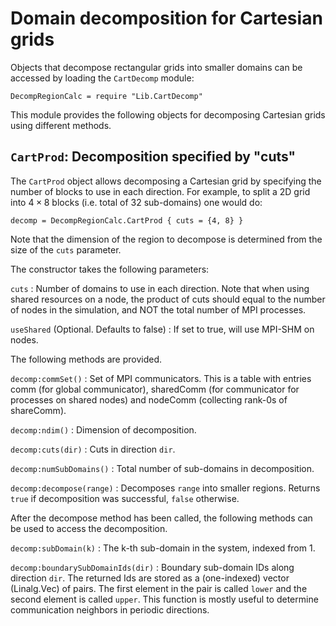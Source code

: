 # Domain decomposition for Cartesian grids

Objects that decompose rectangular grids into smaller domains can be
accessed by loading the `CartDecomp` module:

~~~~~~~ {.lua}
DecompRegionCalc = require "Lib.CartDecomp"
~~~~~~~

This module provides the following objects for decomposing Cartesian
grids using different methods.

## `CartProd`: Decomposition specified by "cuts"

The `CartProd` object allows decomposing a Cartesian grid by
specifying the number of blocks to use in each direction. For example,
to split a 2D grid into $4\times 8$ blocks (i.e. total of 32
sub-domains) one would do:

~~~~~~~ {.lua}
decomp = DecompRegionCalc.CartProd { cuts = {4, 8} }
~~~~~~~

Note that the dimension of the region to decompose is determined from
the size of the `cuts` parameter.

The constructor takes the following parameters:

`cuts`
: Number of domains to use in each direction. Note that when using
  shared resources on a node, the product of cuts should equal to the
  number of nodes in the simulation, and NOT the total number of MPI
  processes.

`useShared` (Optional. Defaults to false)
: If set to true, will use MPI-SHM on nodes.

The following methods are provided.

`decomp:commSet()`
: Set of MPI communicators. This is a table with entries comm (for
  global communicator), sharedComm (for communicator for processes on
  shared nodes) and nodeComm (collecting rank-0s of shareComm).

`decomp:ndim()`
: Dimension of decomposition.

`decomp:cuts(dir)`
: Cuts in direction `dir`.

`decomp:numSubDomains()`
: Total number of sub-domains in decomposition.
  
`decomp:decompose(range)`
: Decomposes `range` into smaller regions. Returns `true` if
  decomposition was successful, `false` otherwise.

After the decompose method has been called, the following methods can
be used to access the decomposition.

`decomp:subDomain(k)`
: The k-th sub-domain in the system, indexed from 1.

`decomp:boundarySubDomainIds(dir)`
: Boundary sub-domain IDs along direction `dir`. The returned Ids are
  stored as a (one-indexed) vector (Linalg.Vec) of pairs. The first
  element in the pair is called `lower` and the second element is
  called `upper`. This function is mostly useful to determine
  communication neighbors in periodic directions.

